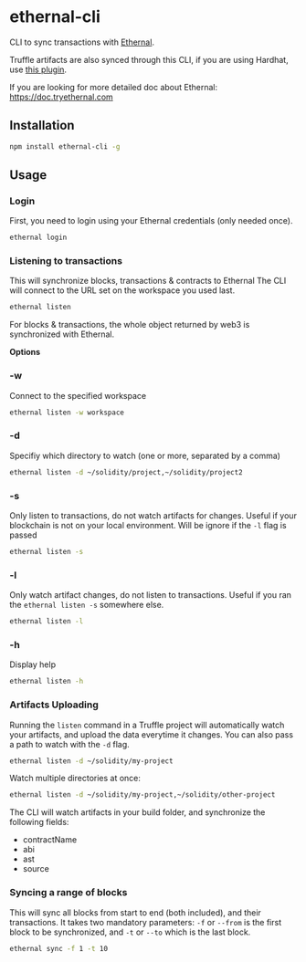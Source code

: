 # ethernal-cli

CLI to sync transactions with [Ethernal](https://www.tryethernal.com).

Truffle artifacts are also synced through this CLI, if you are using Hardhat, use [this plugin](https://github.com/antoinedc/hardhat-ethernal).

If you are looking for more detailed doc about Ethernal: https://doc.tryethernal.com

## Installation

```bash
npm install ethernal-cli -g
```

## Usage

### Login
First, you need to login using your Ethernal credentials (only needed once).
```bash
ethernal login
```

### Listening to transactions
This will synchronize blocks, transactions & contracts to Ethernal
The CLI will connect to the URL set on the workspace you used last.
```bash
ethernal listen
```
For blocks & transactions, the whole object returned by web3 is synchronized with Ethernal.

__Options__

### -w
Connect to the specified workspace
```bash
ethernal listen -w workspace
```

### -d
Specifiy which directory to watch (one or more, separated by a comma)
```bash
ethernal listen -d ~/solidity/project,~/solidity/project2
```

### -s
Only listen to transactions, do not watch artifacts for changes. Useful if your blockchain is not on your local environment.
Will be ignore if the ```-l``` flag is passed
```bash
ethernal listen -s
```

### -l
Only watch artifact changes, do not listen to transactions. Useful if you ran the ```ethernal listen -s``` somewhere else.
```bash
ethernal listen -l
```

### -h
Display help
```bash
ethernal listen -h
```

### Artifacts Uploading
Running the ```listen``` command in a Truffle project will automatically watch your artifacts, and upload the data everytime it changes.
You can also pass a path to watch with the ```-d``` flag.
```bash
ethernal listen -d ~/solidity/my-project
```
Watch multiple directories at once:
```bash
ethernal listen -d ~/solidity/my-project,~/solidity/other-project
```

The CLI will watch artifacts in your build folder, and synchronize the following fields:
- contractName
- abi
- ast
- source


### Syncing a range of blocks

This will sync all blocks from start to end (both included), and their transactions. It takes two mandatory parameters: ```-f``` or ```--from``` is the first block to be synchronized, and ```-t``` or ```--to``` which is the last block.
```bash
ethernal sync -f 1 -t 10
```